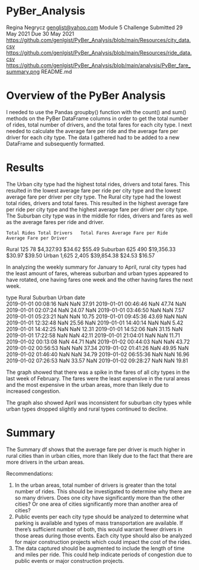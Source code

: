 # PyBer_Analysis

Regina Negrycz 
genglist@yahoo.com 
Module 5 Challenge 
Submitted 29 May 2021 
Due 30 May 2021 
https://github.com/genlgist/PyBer_Analysis/blob/main/Resources/city_data.csv
https://github.com/genlgist/PyBer_Analysis/blob/main/Resources/ride_data.csv
https://github.com/genlgist/PyBer_Analysis/blob/main/analysis/PyBer_fare_summary.png
README.md

# Overview of the PyBer Analysis

I needed to use the Pandas groupby() function with the count() and sum() methods on the PyBer DataFrame columns in order to get the total number of rides, total number of drivers, and the total fares for each city type. I next needed to calculate the average fare per ride and the average fare per driver for each city type. The data I gathered had to be added to a new DataFrame and subsequently formatted.

# Results

The Urban city type had the highest total rides, drivers and total fares.  This resulted in the lowest average fare per ride per city type and the lowest average fare per driver per city type.  The Rural city type had the lowest total rides, drivers and total fares.  This resulted in the highest average fare per ride per city type and the highest average fare per driver per city type.  The Suburban city type was in the middle for rides, drivers and fares as well as the average fares per ride and driver.

	Total Rides	Total Drivers	Total Fares	Average Fare per Ride	Average Fare per Driver
Rural		125	78		$4,327.93	$34.62			$55.49
Suburban	625	490		$19,356.33	$30.97			$39.50
Urban		1,625	2,405		$39,854.38	$24.53			$16.57
 
In analyzing the weekly summary for January to April, rural city types had the least amount of fares, whereas suburban and urban types appeared to have rotated, one having fares one week and the other having fares the next week.

type	Rural	Suburban	Urban
date			
2019-01-01 00:08:16	NaN	NaN	37.91
2019-01-01 00:46:46	NaN	47.74	NaN
2019-01-01 02:07:24	NaN	24.07	NaN
2019-01-01 03:46:50	NaN	NaN	7.57
2019-01-01 05:23:21	NaN	NaN	10.75
2019-01-01 09:45:36	43.69	NaN	NaN
2019-01-01 12:32:48	NaN	25.56	NaN
2019-01-01 14:40:14	NaN	NaN	5.42
2019-01-01 14:42:25	NaN	NaN	12.31
2019-01-01 14:52:06	NaN	31.15	NaN
2019-01-01 17:22:58	NaN	NaN	42.11
2019-01-01 21:04:01	NaN	NaN	11.71
2019-01-02 00:13:08	NaN	44.71	NaN
2019-01-02 00:44:03	NaN	NaN	43.72
2019-01-02 00:56:53	NaN	NaN	37.34
2019-01-02 01:41:26	NaN	49.95	NaN
2019-01-02 01:46:40	NaN	NaN	34.79
2019-01-02 06:55:36	NaN	NaN	16.96
2019-01-02 07:26:53	NaN	33.57	NaN
2019-01-02 09:28:27	NaN	NaN	19.81
 
The graph showed that there was a spike in the fares of all city types in the last week of February.  The fares were the least expensive in the rural areas and the most expensive in the urban areas, more than likely due to increased congestion.

The graph also showed April was inconsistent for suburban city types while urban types dropped slightly and rural types continued to decline.   

 

# Summary

The Summary df shows that the average fare per driver is much higher in rural cities than in urban cities, more than likely due to the fact that there are more drivers in the urban areas.

Recommendations:

1.	In the urban areas, total number of drivers is greater than the total number of rides.  This should be investigated to determine why there are so many drivers.  Does one city have significantly more than the other cities?  Or one area of cities significantly more than another area of cities? 
2.	Public events per each city type should be analyzed to determine what parking is available and types of mass transportation are available.  If there’s sufficient number of both, this would warrant fewer drivers in those areas during those events.  Each city type should also be analyzed for major construction projects which could impact the cost of the rides.
3.	The data captured should be augmented to include the length of time and miles per ride.   This could help indicate periods of congestion due to public events or major construction projects. 
